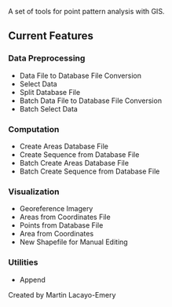 A set of tools for point pattern analysis with GIS.

## Current Features ##

### Data Preprocessing ###
  * Data File to Database File Conversion
  * Select Data
  * Split Database File
  * Batch Data File to Database File Conversion
  * Batch Select Data

### Computation ###
  * Create Areas Database File
  * Create Sequence from Database File
  * Batch Create Areas Database File
  * Batch Create Sequence from Database File

### Visualization ###
  * Georeference Imagery
  * Areas from Coordinates File
  * Points from Database File
  * Area from Coordinates
  * New Shapefile for Manual Editing

### Utilities ###
  * Append



Created by Martin Lacayo-Emery